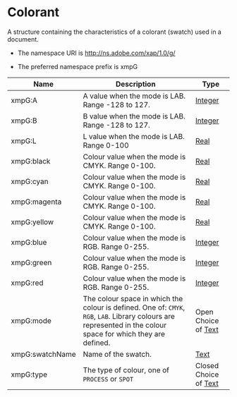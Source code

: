 # Colorant

A structure containing the characteristics of a colorant (swatch) used in a document.

- The namespace URI is http://ns.adobe.com/xap/1.0/g/

- The preferred namespace prefix is xmpG

|Name|Description|Type|
|----|-----------|----|
|xmpG:A|A value when the mode is LAB. Range -128 to 127.  |[Integer](./CoreProperties.md#Integer)|
|xmpG:B|B value when the mode is LAB. Range -128 to 127.  |[Integer](./CoreProperties.md#Integer)|
|xmpG:L|L value when the mode is LAB. Range 0-100  |[Real](./CoreProperties.md#Real)|
|xmpG:black|Colour value when the mode is CMYK. Range 0-100.  |[Real](./CoreProperties.md#Real)|
|xmpG:cyan|Colour value when the mode is CMYK. Range 0-100.  |[Real](./CoreProperties.md#Real)|
|xmpG:magenta|Colour value when the mode is CMYK. Range 0-100.  |[Real](./CoreProperties.md#Real)|
|xmpG:yellow|Colour value when the mode is CMYK. Range 0-100.  |[Real](./CoreProperties.md#Real)|
|xmpG:blue|Colour value when the mode is RGB. Range 0-255.  |[Integer](./CoreProperties.md#Integer)|
|xmpG:green|Colour value when the mode is RGB. Range 0-255.  |[Integer](./CoreProperties.md#Integer)|
|xmpG:red|Colour value when the mode is RGB. Range 0-255.  |[Integer](./CoreProperties.md#Integer)|
|xmpG:mode|The colour space in which the colour is defined. One of: `CMYK`, `RGB`, `LAB`. Library colours are represented in the colour space for which they are defined.  |Open Choice of [Text](./CoreProperties.md#Text)|
|xmpG:swatchName|Name of the swatch.  |[Text](./CoreProperties.md#Text)|
|xmpG:type|The type of colour, one of `PROCESS` or `SPOT`  |Closed Choice of [Text](./CoreProperties.md#Text)|
